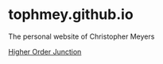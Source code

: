 # tophmey.github.io
The personal website of Christopher Meyers

[Higher Order Junction](higher-order-junction.md)
